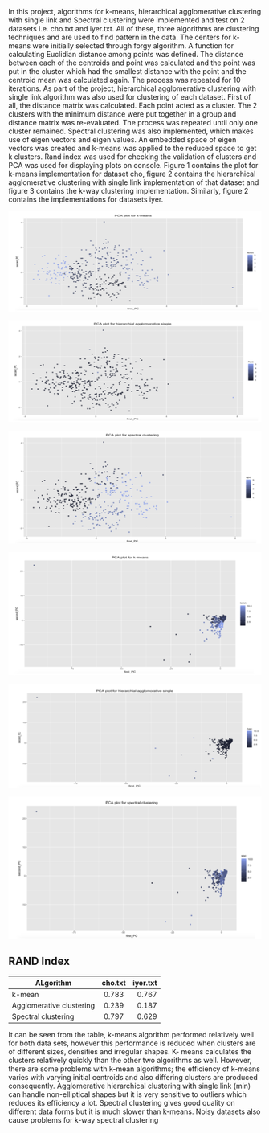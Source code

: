 In this project, algorithms for k-means, hierarchical agglomerative clustering with single link and Spectral clustering were implemented and test on 2 datasets i.e. cho.txt and iyer.txt. All of these, three algorithms are clustering techniques and are used to find pattern in the data. The centers for k- means were initially selected through forgy algorithm. A function for calculating Euclidian distance among points was defined. The distance between each of the centroids and point was calculated and the point was put in the cluster which had the smallest distance with the point and the centroid mean was calculated again. The process was repeated for 10 iterations.
As part of the project, hierarchical agglomerative clustering with single link algorithm was also used for clustering of each dataset. First of all, the distance matrix was calculated. Each point acted as a cluster. The 2 clusters with the minimum distance were put together in a group and distance matrix was re-evaluated. The process was repeated until only one cluster remained. Spectral clustering was also implemented, which makes use of eigen vectors and eigen values. An embedded space of eigen vectors was created and k-means was applied to the reduced space to get k clusters.
Rand index was used for checking the validation of clusters and PCA was used for displaying plots on console. Figure 1 contains the plot for k-means implementation for dataset cho, figure 2 contains the hierarchical agglomerative clustering with single link implementation of that dataset and figure 3 contains the k-way clustering implementation. Similarly, figure 2 contains the implementations for datasets iyer.

![alt text](PCAplot.png)

![alt text](PCAforhierarchical.png)

![alt text](PCAforspectral.png)

![alt text](PCAfork-means.png)

![alt text](PCAforhierarchical_1.png)

![alt text](PCAforspectral_1.png)

## RAND Index ##

| ALgorithm                | cho.txt | iyer.txt |
|--------------------------|:---------:|----------:|
| k-mean                   | 0.783   | 0.767    |
| Agglomerative clustering | 0.239   | 0.187    |
| Spectral clustering      | 0.797   | 0.629    |

It can be seen from the table, k-means algorithm performed relatively well for both data sets, however this performance is reduced when clusters are of different sizes, densities and irregular shapes. K- means calculates the clusters relatively quickly than the other two algorithms as well. However, there are some problems with k-mean algorithms; the efficiency of k-means varies with varying initial centroids and also differing clusters are produced consequently.
Agglomerative hierarchical clustering with single link (min) can handle non-elliptical shapes but it is very sensitive to outliers which reduces its efficiency a lot. Spectral clustering gives good quality on different data forms but it is much slower than k-means. Noisy datasets also cause problems for k-way spectral clustering

